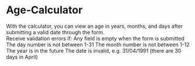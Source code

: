 # Age-Calculator

With the calculator, you can view an age in years, months, and days after submitting a valid date through the form.  
Receive validation errors if:
  Any field is empty when the form is submitted
  The day number is not between 1-31
  The month number is not between 1-12
  The year is in the future
  The date is invalid, e.g. 31/04/1991 (there are 30 days in April)
